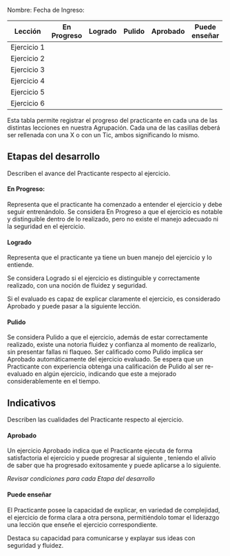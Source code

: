 Nombre: 
Fecha de Ingreso:

| Lección     | En<br>Progreso | Logrado | Pulido | Aprobado | Puede <br>enseñar |
| ----------- | -------------- | ------- | ------ | -------- | ----------------- |
| Ejercicio 1 |                |         |        |          |                   |
| Ejercicio 2 |                |         |        |          |                   |
| Ejercicio 3 |                |         |        |          |                   |
| Ejercicio 4 |                |         |        |          |                   |
| Ejercicio 5 |                |         |        |          |                   |
| Ejercicio 6 |                |         |        |          |                   |

Esta tabla permite registrar el progreso del practicante en cada una de las distintas lecciones en nuestra Agrupación. Cada una de las casillas deberá ser rellenada con una X o con un Tic, ambos significando lo mismo.

## Etapas del desarrollo

Describen el avance del Practicante respecto al ejercicio.
#### En Progreso:

Representa que el practicante ha comenzado a entender el ejercicio y debe seguir entrenándolo.
Se considera En Progreso a que el ejercicio es notable y distinguible dentro de lo realizado, pero no existe el manejo adecuado ni la seguridad en el ejercicio.

#### Logrado

Representa que el practicante ya tiene un buen manejo del ejercicio y lo entiende. 

Se considera Logrado si el ejercicio es distinguible y correctamente realizado, con una noción de fluidez y seguridad.

Si el evaluado es capaz de explicar claramente el ejercicio, es considerado Aprobado y puede pasar a la siguiente lección.
#### Pulido

Se considera Pulido a que el ejercicio, además de estar correctamente realizado, existe una notoria fluidez y confianza al momento de realizarlo, sin presentar fallas ni flaqueo.
Ser calificado como Pulido implica ser Aprobado automáticamente del ejercicio evaluado.
Se espera que un Practicante con experiencia obtenga una calificación de Pulido al ser re-evaluado en algún ejercicio, indicando que este a mejorado considerablemente en el tiempo.

## Indicativos

Describen las cualidades del Practicante respecto al ejercicio.

#### Aprobado

Un ejercicio Aprobado indica que el Practicante ejecuta de forma satisfactoria el ejercicio y puede progresar al siguiente , teniendo el alivio de saber que ha progresado exitosamente y puede aplicarse a lo siguiente.

*Revisar condiciones para cada Etapa del desarrollo*

#### Puede enseñar

El Practicante posee la capacidad de explicar, en variedad de complejidad, el ejercicio de forma clara a otra persona, permitiéndolo tomar el liderazgo una lección que enseñe el ejercicio correspondiente. 

Destaca su capacidad para comunicarse y explayar sus ideas con seguridad y fluidez.